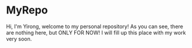 # MyRepo
Hi, I'm Yirong, welcome to my personal repository!
As you can see, there are nothing here, but ONLY FOR NOW! I will fill up this place with my work very soon. 
